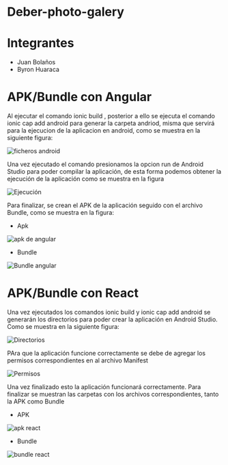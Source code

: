 # Deber-photo-galery

# Integrantes
  - Juan Bolaños
  - Byron Huaraca

# APK/Bundle con Angular
Al ejecutar el comando ionic build , posterior a ello se ejecuta el comando ionic cap add android para generar la carpeta andriod, misma que servirá para la ejecucion de la aplicacion en android, como se muestra en la siguiente figura:

![ficheros android](https://user-images.githubusercontent.com/58042215/147163127-edbbe16e-8047-463f-b7b0-219fc7f855cf.PNG)

Una vez ejecutado el comando presionamos la opcion run de Android Studio para poder compilar la aplicación, de esta forma podemos obtener la ejecución de la aplicación como se muestra en la figura 

![Ejecución](https://user-images.githubusercontent.com/58042215/147162543-8cb610fa-1113-4f53-84c6-6204ab1a7887.PNG)

Para finalizar, se crean el APK de la aplicación seguido con el archivo Bundle, como se muestra en la figura:

- Apk

![apk de angular](https://user-images.githubusercontent.com/58042215/147163048-e680b558-3bdd-422a-9fd8-1cdb65997e0a.PNG)

- Bundle 

![Bundle angular](https://user-images.githubusercontent.com/58042215/147163061-da96402a-4260-482a-9fd6-f4d6e8985363.PNG)

# APK/Bundle con React
Una vez ejecutados los comandos ionic build y ionic cap add android se generarán los directorios para poder crear la aplicación en Android Studio. Como se muestra en la siguiente figura:

![Directorios](https://user-images.githubusercontent.com/58042215/147160125-0b3bf2e0-020e-4c1f-bf67-aa4fec8ecbc9.PNG)

PAra que la aplicación funcione correctamente se debe de agregar los permisos correspondientes en al archivo Manifest 

![Permisos](https://user-images.githubusercontent.com/58042215/147160390-f3192733-07b7-4109-894c-88430df2405a.PNG)

Una vez finalizado esto la aplicación funcionará correctamente. Para finalizar se muestran las carpetas con los archivos correspondientes, tanto la APK como Bundle

- APK

![apk react](https://user-images.githubusercontent.com/58042215/147160602-f13f995c-9330-4581-b383-2a71fd4b927f.PNG)

- Bundle 

![bundle react](https://user-images.githubusercontent.com/58042215/147160648-1aacdf74-b7e7-4fad-8775-4890aff75b2b.PNG)
